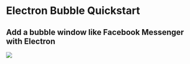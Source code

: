 # Electron Bubble Quickstart

## Add a bubble window like Facebook Messenger with Electron

![]("preview.gif")